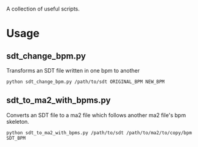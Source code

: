 A collection of useful scripts.

# Usage
## sdt_change_bpm.py
Transforms an SDT file written in one bpm to another

```python sdt_change_bpm.py /path/to/sdt ORIGINAL_BPM NEW_BPM```

## sdt_to_ma2_with_bpms.py
Converts an SDT file to a ma2 file which follows another ma2 file's bpm skeleton.

```python sdt_to_ma2_with_bpms.py /path/to/sdt /path/to/ma2/to/copy/bpm SDT_BPM```
